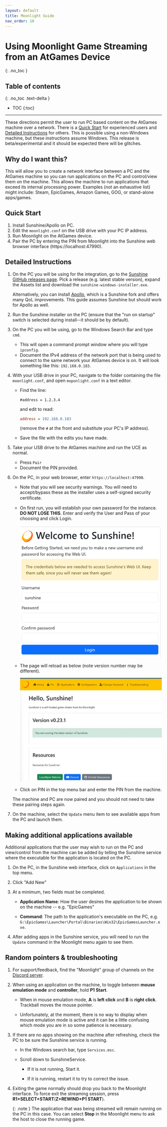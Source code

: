 ```yaml
---
layout: default
title: Moonlight Guide
nav_order: 10
---
```


# Using Moonlight Game Streaming from an AtGames Device
{: .no_toc }

## Table of contents
{: .no_toc .text-delta }

- TOC
{:toc}

---

These directions permit the user to run PC based
content on the AtGames machine over a network. There is a [Quick Start](#quick-start) for
experienced users and [Detailed Instructions](#detailed-instructions) for others. This is possible
using a non-Windows machine, but these instructions assume Windows. This
release is beta/experimental and it should be expected there will
be glitches.

## Why do I want this?

This will allow you to create a network interface between a PC and the
AtGames machine so you can run applications on the PC and control/view
them on the machine. This allows the machine to run applications that
exceed its internal processing power. Examples (not an exhaustive list)
might include: Steam, EpicGames, Amazon Games, GOG, or stand-alone
apps/games.

## Quick Start

1. Install Sunshine/Apollo on PC.
1. Edit the `moonlight.conf` on the USB drive with your PC IP address.
1. Run Moonlight on the AtGames device.
1. Pair the PC by entering the PIN from Moonlight into the Sunshine web
   browser interface (https://localhost:47990).

## Detailed Instructions

1. On the PC you will be using for the integration, go to the [Sunshine GitHub releases page](https://github.com/LizardByte/Sunshine/releases).
   Pick a release (e.g. latest stable version),
   expand the Assets list and download the `sunshine-windows-installer.exe`.

   Alternatively, you can install [Apollo](https://github.com/ClassicOldSong/Apollo),
   which is a Sunshine fork and offers many QoL improvements.
   This guide assumes Sunshine but should work for Apollo as well.

1. Run the Sunshine installer on the PC (ensure that the "run on startup" switch is selected during install--it should be by default).

1. On the PC you will be using, go to the Windows Search Bar and type `cmd`.
   - This will open a command prompt window where you will type `ipconfig`.
   - Document the IPv4 address of the network port that is being used
     to connect to the same network your AtGames device is on. It will look
     something like this: `192.168.0.183`.

1. With your USB drive in your PC, navigate to the
   folder containing the file `moonlight.conf`, and open `moponlight.conf` in a text editor.
   - Find the line:
     ```shell
     #address = 1.2.3.4
     ```
     and edit to read:
     ```ini
     address = 192.168.0.183
     ```
     (remove the `#` at the front and substitute your PC's IP address).

   - Save the file with the edits you have made.

1. Take your USB drive to the AtGames machine and run the UCE
   as normal. 

   - Press `Pair`
   - Document the PIN provided.

1. On the PC, in your web browser, enter `https://localhost:47990`.

   - Note that you will see security warnings. You will need to
     accept/bypass these as the installer uses a self-signed security
     certiﬁcate.
  
   - On first run, you will establish your own password for the instance. **DO NOT LOSE THIS**.
     Enter and verify the User and Pass of your choosing and click Login.

     ![user_pass](images/sunshine_login.png)

   - The page will reload as below (note version number may be different).

     ![hello](images/sunshine_hello.png)

   - Click on PIN in the top menu bar and enter the PIN from the machine.

   The machine and PC are now paired and you should not need to take these
   pairing steps again.

1. On the machine, select the `Update` menu item to see
   available apps from the PC and launch them.

## Making additional applications available

Additional applications that the user may wish to run on the PC and
view/control from the machine can be added by telling the
Sunshine service where the executable for the application is located on the PC.

1. On the PC, in the Sunshine web interface, click on `Applications` in the top menu.

1. Click "Add New"

1. At a minimum, two fields must be completed.

   - **Application Name**: How the user desires the application to be shown on
     the machine -- e.g. "EpicGames"

   - **Command**: The path to the application's executable on the PC, e.g. `G:\EpicGames\Launcher\Portal\Binaries\Win32\EpicGamesLauncher.exe`.

1. After adding apps in the Sunshine service, you will need to run the
   `Update` command in the Moonlight menu again to see them.

## Random pointers & troubleshooting

1. For support/feedback, find the "Moonlight" group of channels on
   the [Discord server](https://discord.gg/6pzh22dmjZ).

1. When using an application on the machine, to toggle between
   **mouse emulation mode** and **controller**, hold **P1 Start**.

   - When in mouse emulation mode, **A** is **left click** and **B** is **right click**.
     Trackball moves the mouse pointer.

   - Unfortunately, at the moment, there is no way to display when mouse
     emulation mode is active and it can be a little confusing which
     mode you are in so some patience is necessary.

1. If there are no apps showing on the machine after refreshing, check the
   PC to be sure the Sunshine service is running.

   - In the Windows search bar, type `Services.msc`.

   - Scroll down to SunshineService.

     - If it is not running, Start it.

     - If it is running, restart it to try to correct the issue.

1. Exiting the game normally should drop you back to the Moonlight interface.
   To force exit the streaming session, press **R1+SELECT+START**(**Z+REWIND+P1 START**).

   {: .note }
   The application that was being streamed will remain running on the PC
   in this case. You can select **Stop** in the Moonlight menu to ask the host to close the running game.

